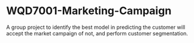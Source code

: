 # WQD7001-Marketing-Campaign
A group project to identify the best model in predicting the customer will accept the market campaign of not, and perform customer segmentation.
